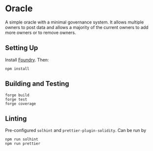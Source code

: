 # Oracle

A simple oracle with a minimal governance system. It allows multiple owners to post data and allows a majority of the current owners to add more owners or to remove owners.

## Setting Up

Install [Foundry](https://github.com/foundry-rs/foundry/blob/master/README.md). Then:

```
npm install
```


## Building and Testing

```
forge build
forge test
forge coverage
```

## Linting

Pre-configured `solhint` and `prettier-plugin-solidity`. Can be run by

```
npm run solhint
npm run prettier
```